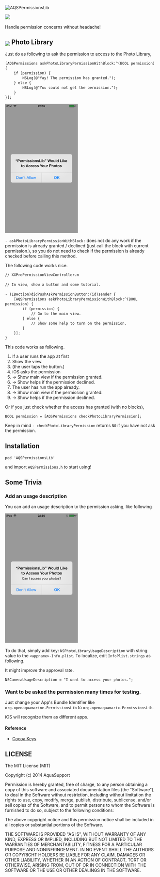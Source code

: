 <img src="https://dl.dropboxusercontent.com/u/7817937/_github/logo.png" width="500px" alt="AQSPermissionsLib" />

![](http://img.shields.io/cocoapods/v/AQSPermissionsLib.svg?style=flat)

Handle permission concerns without headache!

<img src="https://dl.dropboxusercontent.com/u/7817937/_github/AQSPermissionsLib/PhotoLibrary.png" width="42px" valign="bottom" /> Photo Library
---

Just do as following to ask the permission to access to the Photo Library,

```objc
[AQSPermissions askPhotoLibraryPermissionWithBlock:^(BOOL permission) {
	if (permission) {
		NSLog(@"Yay! The permission has granted.");
	} else {
		NSLog(@"You could not get the permission.");
	}
}];
```

<img src="https://raw.githubusercontent.com/AquaSupport/AQSPermissionsLib/master/SS_1.png" width="240px" />

`- askPhotoLibraryPermissionWithBlock:` does not do any work if the permission is already granted / declined (just call the block with current permission.), so you do not need to check if the permission is already checked before calling this method.

The following code works nice.

```objc
// XXPrePermissionViewController.m

// In view, show a button and some tutorial.

- (IBAction)didPushAskPermissionButton:(id)sender {
    [AQSPermissions askPhotoLibraryPermissionWithBlock:^(BOOL permission) {
        if (permission) {
            // Go to the main view.
        } else {
            // Show some help to turn on the permission.
        }
    }];
}
```

This code works as following.

1. If a user runs the app at first
  1. Show the view.
  2. (the user taps the button.)
  3. iOS asks the permission
  4. -> Show main view if the permission granted.
  5. -> Show helps if the permission declined.
2. The user has run the app already.
  1. -> Show main view if the permission granted.
  2. -> Show helps if the permission declined.

Or if you just check whether the access has granted (with no blocks),

```objc
BOOL permission = [AQSPermissions checkPhotoLibraryPermission];
```

Keep in mind `- checkPhotoLibraryPermission` returns `NO` if you have not ask the permission.

Installation
---

`pod 'AQSPermissionsLib'`

and import `AQSPermissions.h` to start using!

Some Trivia
---

### Add an usage description

You can add an usage description to the permission asking, like following

<img src="https://raw.githubusercontent.com/AquaSupport/AQSPermissionsLib/master/SS_2.png" width="240px" />

To do that, simply add key: `NSPhotoLibraryUsageDescription` with string value to the `<appname>-Info.plist`. To localize, edit `InfoPlist.strings` as following.

It might improve the approval rate.

```
NSCameraUsageDescription = "I want to access your photos.";
```

### Want to be asked the permission many times for testing.

Just change your App's Bundle Identifier like `org.openaquamarine.PermissionsLib` to `org.openaquamarix.PermissionsLib`.

iOS will recognize them as different apps.

#### Reference

- [Cocoa Keys](https://developer.apple.com/library/ios/documentation/general/Reference/InfoPlistKeyReference/Articles/CocoaKeys.html)

LICENSE
---

The MIT License (MIT)

Copyright (c) 2014 AquaSupport

Permission is hereby granted, free of charge, to any person obtaining a copy
of this software and associated documentation files (the "Software"), to deal
in the Software without restriction, including without limitation the rights
to use, copy, modify, merge, publish, distribute, sublicense, and/or sell
copies of the Software, and to permit persons to whom the Software is
furnished to do so, subject to the following conditions:

The above copyright notice and this permission notice shall be included in all
copies or substantial portions of the Software.

THE SOFTWARE IS PROVIDED "AS IS", WITHOUT WARRANTY OF ANY KIND, EXPRESS OR
IMPLIED, INCLUDING BUT NOT LIMITED TO THE WARRANTIES OF MERCHANTABILITY,
FITNESS FOR A PARTICULAR PURPOSE AND NONINFRINGEMENT. IN NO EVENT SHALL THE
AUTHORS OR COPYRIGHT HOLDERS BE LIABLE FOR ANY CLAIM, DAMAGES OR OTHER
LIABILITY, WHETHER IN AN ACTION OF CONTRACT, TORT OR OTHERWISE, ARISING FROM,
OUT OF OR IN CONNECTION WITH THE SOFTWARE OR THE USE OR OTHER DEALINGS IN THE
SOFTWARE.


